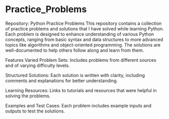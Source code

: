 # Practice_Problems
Repository: Python Practice Problems
This repository contains a collection of practice problems and solutions that I have solved while learning Python. Each problem is designed to enhance understanding of various Python concepts, ranging from basic syntax and data structures to more advanced topics like algorithms and object-oriented programming. The solutions are well-documented to help others follow along and learn from them.

Features
Varied Problem Sets: Includes problems from different sources and of varying difficulty levels.

Structured Solutions: Each solution is written with clarity, including comments and explanations for better understanding.

Learning Resources: Links to tutorials and resources that were helpful in solving the problems.

Examples and Test Cases: Each problem includes example inputs and outputs to test the solutions.
